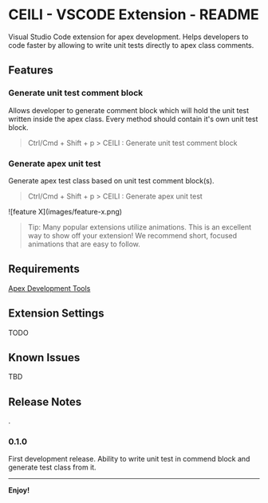 # CEILI - VSCODE Extension - README

Visual Studio Code extension for apex development. Helps developers to code faster by allowing to write unit tests directly to apex class comments.

## Features

### Generate unit test comment block

Allows developer to generate comment block which will hold the unit test written inside the apex class. Every method should contain it's own unit test block.

> Ctrl/Cmd + Shift + p > CEILI : Generate unit test comment block

### Generate apex unit test

Generate apex test class based on unit test comment block(s). 

> Ctrl/Cmd + Shift + p > CEILI : Generate apex unit test

\!\[feature X\]\(images/feature-x.png\)

> Tip: Many popular extensions utilize animations. This is an excellent way to show off your extension! We recommend short, focused animations that are easy to follow.

## Requirements

[Apex Development Tools](https://developer.salesforce.com/tools/vscode/en/apex/writing)

## Extension Settings

TODO

## Known Issues

TBD

## Release Notes

.

### 0.1.0

First development release. Ability to write unit test in commend block and generate test class from it.

---

**Enjoy!**
